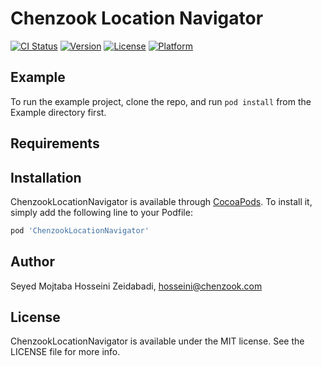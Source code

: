 # Chenzook Location Navigator

[![CI Status](https://img.shields.io/travis/MojtabaHs/ChenzookLocationNavigator.svg?style=flat)](https://travis-ci.org/MojtabaHs/ChenzookLocationNavigator)
[![Version](https://img.shields.io/cocoapods/v/ChenzookLocationNavigator.svg?style=flat)](https://cocoapods.org/pods/ChenzookLocationNavigator)
[![License](https://img.shields.io/cocoapods/l/ChenzookLocationNavigator.svg?style=flat)](https://cocoapods.org/pods/ChenzookLocationNavigator)
[![Platform](https://img.shields.io/cocoapods/p/ChenzookLocationNavigator.svg?style=flat)](https://cocoapods.org/pods/ChenzookLocationNavigator)

## Example

To run the example project, clone the repo, and run `pod install` from the Example directory first.

## Requirements

## Installation

ChenzookLocationNavigator is available through [CocoaPods](https://cocoapods.org). To install
it, simply add the following line to your Podfile:

```ruby
pod 'ChenzookLocationNavigator'
```

## Author

Seyed Mojtaba Hosseini Zeidabadi, hosseini@chenzook.com

## License

ChenzookLocationNavigator is available under the MIT license. See the LICENSE file for more info.
